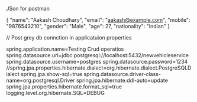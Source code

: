 JSon for postman


{
  "name": "Aakash Choudhary",
  "email": "aakash@example.com",
  "mobile": "9876543210",
  "gender": "Male",
  "age": 27,
  "nationality": "Indian"
}


// Post grey db connction in applicatuion properties 



spring.application.name=Testing Crud operatios
spring.datasource.url=jdbc:postgresql://localhost:5432/newvehicleservice
spring.datasource.username=postgres
spring.datasource.password=1234
//spring.jpa.properties.hibernate.dialect=org.hibernate.dialect.PostgreSQLDialect
spring.jpa.show-sql=true
spring.datasource.driver-class-name=org.postgresql.Driver
spring.jpa.hibernate.ddl-auto=update
spring.jpa.properties.hibernate.format_sql=true
logging.level.org.hibernate.SQL=DEBUG



